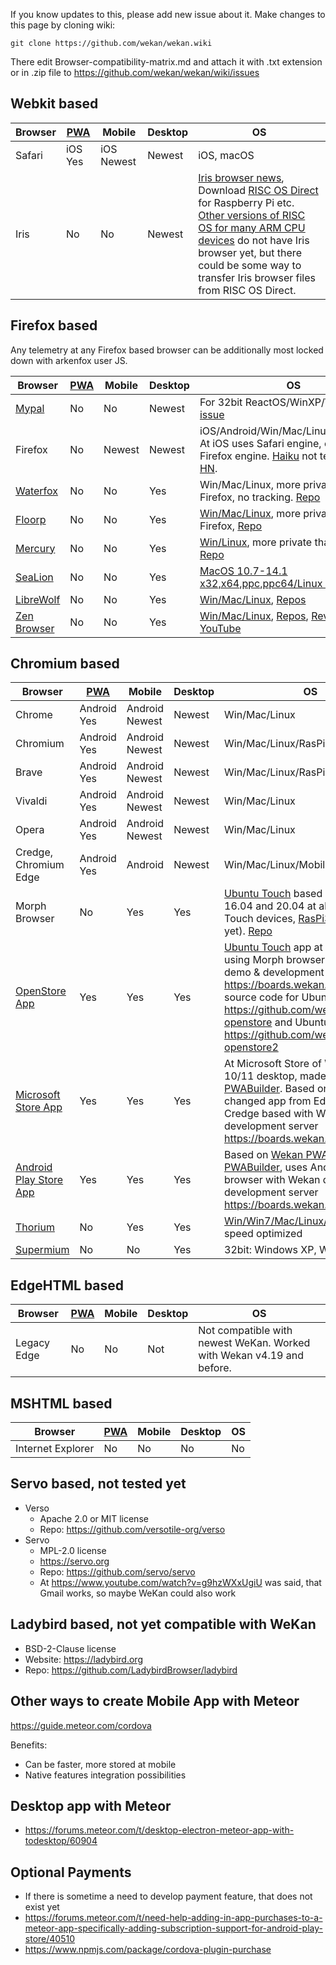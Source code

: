 If you know updates to this, please add new issue about it. Make changes to this page by cloning wiki:

```
git clone https://github.com/wekan/wekan.wiki
```
There edit Browser-compatibility-matrix.md and attach it with .txt extension or in .zip file to https://github.com/wekan/wekan/wiki/issues

## Webkit based

Browser | [PWA](PWA) | Mobile | Desktop | OS
------- | ----| ------ | ------- | -------
Safari | iOS Yes | iOS Newest | Newest | iOS, macOS
Iris | No | No | Newest | [Iris browser news](https://www.riscosopen.org/forum/forums/1/topics/19545), Download [RISC OS Direct](https://www.riscosdev.com/direct/) for Raspberry Pi etc. [Other versions of RISC OS for many ARM CPU devices](https://www.riscosopen.org/content/downloads) do not have Iris browser yet, but there could be some way to transfer Iris browser files from RISC OS Direct.

## Firefox based

Any telemetry at any Firefox based browser can be additionally most locked down with arkenfox user JS.

Browser | [PWA](PWA) | Mobile | Desktop | OS
------- | ----| ------ | ------- | -------
[Mypal](https://github.com/reactosapps/apps/releases/download/0.01/mypal-27.9.4.win32.installer.exe) | No | No | Newest | For 32bit ReactOS/WinXP/Win7/etc [issue](https://github.com/wekan/wekan/issues/3132)
Firefox | No | Newest | Newest | iOS/Android/Win/Mac/Linux/BSD/RasPi. At iOS uses Safari engine, elsewhere Firefox engine. [Haiku](https://discuss.haiku-os.org/t/progress-on-porting-firefox/13493/143) not tested yet - [HN](https://news.ycombinator.com/item?id=41214762).
[Waterfox](https://www.waterfox.net) | No | No | Yes | Win/Mac/Linux, more private than Firefox, no tracking. [Repo](https://github.com/BrowserWorks/Waterfox)
[Floorp](https://floorp.app) | No | No | Yes | [Win/Mac/Linux](https://github.com/Floorp-Projects/Floorp/releases), more private than Firefox, [Repo](https://github.com/Floorp-Projects/Floorp)
[Mercury](https://thorium.rocks/mercury) | No | No | Yes | [Win/Linux](https://github.com/Alex313031/Mercury/releases), more private than Firefox, [Repo](https://github.com/Alex313031/Mercury)
[SeaLion](https://github.com/wicknix/SeaLion) | No | No | Yes | [MacOS 10.7-14.1 x32,x64,ppc,ppc64/Linux x64](https://github.com/wicknix/SeaLion/releases), [Repo](https://github.com/wicknix/SeaLion)
[LibreWolf](https://librewolf.net) | No | No | Yes | [Win/Mac/Linux](https://librewolf.net/installation/), [Repos](https://codeberg.org/librewolf)
[Zen Browser](https://www.zen-browser.app/) | No | No | Yes | [Win/Mac/Linux](https://www.zen-browser.app/download), [Repos](https://github.com/zen-browser), [Review at YouTube](https://www.youtube.com/watch?v=tKM2N4TQHQY)

## Chromium based

Browser | [PWA](PWA) | Mobile | Desktop | OS
------- | ----| ------ | ------- | -------
Chrome | Android Yes | Android Newest | Newest | Win/Mac/Linux
Chromium | Android Yes | Android Newest | Newest | Win/Mac/Linux/RasPi
Brave | Android Yes | Android Newest | Newest | Win/Mac/Linux/RasPi
Vivaldi | Android Yes | Android Newest | Newest | Win/Mac/Linux
Opera | Android Yes | Android Newest | Newest | Win/Mac/Linux
Credge, Chromium Edge | Android Yes | Android | Newest | Win/Mac/Linux/Mobile
Morph Browser | No | Yes | Yes | [Ubuntu Touch](https://ubports.com) based on Ubuntu 16.04 and 20.04 at all Ubuntu Touch devices, [RasPi3](https://ci.ubports.com/job/rootfs/job/rootfs-rpi/) (not RasPi4 yet). [Repo](https://gitlab.com/ubports/development/core/morph-browser)
[OpenStore App](https://open-store.io/app/wekan.wekanteam) | Yes | Yes | Yes |  [Ubuntu Touch](https://ubports.com) app at [OpenStore](https://open-store.io/app/wekan.wekanteam) using Morph browser with Wekan demo & development server https://boards.wekan.team . App source code for Ubuntu 16.04 at https://github.com/wekan/wekan-openstore and Ubuntu 20.04 at https://github.com/wekan/wekan-openstore2
[Microsoft Store App](https://www.microsoft.com/fi-fi/p/wekan/9p2mrxvd087r#activetab=pivot:overviewtab) | Yes | Yes | Yes | At Microsoft Store of Windows 10/11 desktop, made with [PWABuilder](https://www.pwabuilder.com/). Based on [Wekan PWA](https://boards.wekan.team/b/D2SzJKZDS4Z48yeQH/wekan-open-source-kanban-board-with-mit-license/s7SkzYviC2e963FkT), changed app from EdgeHTML to Credge based with Wekan demo & development server https://boards.wekan.team
[Android Play Store App](https://play.google.com/store/apps/details?id=team.wekan.boards.twa) | Yes | Yes | Yes | Based on [Wekan PWA](https://boards.wekan.team/b/D2SzJKZDS4Z48yeQH/wekan-open-source-kanban-board-with-mit-license/s7SkzYviC2e963FkT), made with [PWABuilder](https://www.pwabuilder.com/), uses Android Chrome browser with Wekan demo & development server https://boards.wekan.team
[Thorium](https://thorium.rocks) | No | Yes | Yes | [Win/Win7/Mac/Linux/Android/RasPi](https://thorium.rocks), speed optimized
[Supermium](https://github.com/win32ss/supermium) | No | No | Yes | 32bit: Windows XP, Windows 2003

## EdgeHTML based

Browser | [PWA](PWA) | Mobile | Desktop | OS
------- | ----| ------ | ------- | -------
Legacy Edge | No | No | Not | Not compatible with newest WeKan. Worked with Wekan v4.19 and before.

## MSHTML based

Browser | [PWA](PWA) | Mobile | Desktop | OS
------- | ----| ------ | ------- | -------
Internet Explorer | No | No | No | No | No

## Servo based, not tested yet

- Verso
  - Apache 2.0 or MIT license
  - Repo: https://github.com/versotile-org/verso
- Servo
  - MPL-2.0 license
  - https://servo.org
  - Repo: https://github.com/servo/servo
  - At https://www.youtube.com/watch?v=g9hzWXxUgiU was said, that Gmail works, so maybe WeKan could also work

## Ladybird based, not yet compatible with WeKan

- BSD-2-Clause license
- Website: https://ladybird.org
- Repo: https://github.com/LadybirdBrowser/ladybird

## Other ways to create Mobile App with Meteor

https://guide.meteor.com/cordova

Benefits:
- Can be faster, more stored at mobile
- Native features integration possibilities

## Desktop app with Meteor

- https://forums.meteor.com/t/desktop-electron-meteor-app-with-todesktop/60904

## Optional Payments

- If there is sometime a need to develop payment feature, that does not exist yet
- https://forums.meteor.com/t/need-help-adding-in-app-purchases-to-a-meteor-app-specifically-adding-subscription-support-for-android-play-store/40510
- https://www.npmjs.com/package/cordova-plugin-purchase

